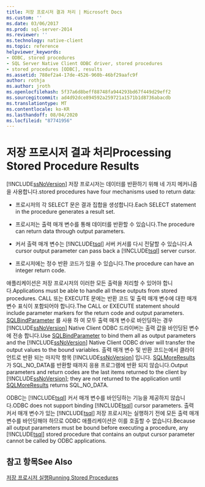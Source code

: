 ```yaml
---
title: 저장 프로시저 결과 처리 | Microsoft Docs
ms.custom: ''
ms.date: 03/06/2017
ms.prod: sql-server-2014
ms.reviewer: ''
ms.technology: native-client
ms.topic: reference
helpviewer_keywords:
- ODBC, stored procedures
- SQL Server Native Client ODBC driver, stored procedures
- stored procedures [ODBC], results
ms.assetid: 788ef2a4-17de-4526-960b-46bf29aafc9f
author: rothja
ms.author: jroth
ms.openlocfilehash: 5f37a6d8beff88748fa944293bd67f449d29eff2
ms.sourcegitcommit: ad4d92dce894592a259721a1571b1d8736abacdb
ms.translationtype: MT
ms.contentlocale: ko-KR
ms.lasthandoff: 08/04/2020
ms.locfileid: "87741956"
---
```

# <a name="processing-stored-procedure-results"></a><span data-ttu-id="cba3b-102">저장 프로시저 결과 처리</span><span class="sxs-lookup"><span data-stu-id="cba3b-102">Processing Stored Procedure Results</span></span>
  [!INCLUDE[ssNoVersion](../../includes/ssnoversion-md.md)] <span data-ttu-id="cba3b-103">저장 프로시저는 데이터를 반환하기 위해 네 가지 메커니즘을 사용합니다.</span><span class="sxs-lookup"><span data-stu-id="cba3b-103">stored procedures have four mechanisms used to return data:</span></span>  
  
-   <span data-ttu-id="cba3b-104">프로시저의 각 SELECT 문은 결과 집합을 생성합니다.</span><span class="sxs-lookup"><span data-stu-id="cba3b-104">Each SELECT statement in the procedure generates a result set.</span></span>  
  
-   <span data-ttu-id="cba3b-105">프로시저는 출력 매개 변수를 통해 데이터를 반환할 수 있습니다.</span><span class="sxs-lookup"><span data-stu-id="cba3b-105">The procedure can return data through output parameters.</span></span>  
  
-   <span data-ttu-id="cba3b-106">커서 출력 매개 변수는 [!INCLUDE[tsql](../../includes/tsql-md.md)] 서버 커서를 다시 전달할 수 있습니다.</span><span class="sxs-lookup"><span data-stu-id="cba3b-106">A cursor output parameter can pass back a [!INCLUDE[tsql](../../includes/tsql-md.md)] server cursor.</span></span>  
  
-   <span data-ttu-id="cba3b-107">프로시저에는 정수 반환 코드가 있을 수 있습니다.</span><span class="sxs-lookup"><span data-stu-id="cba3b-107">The procedure can have an integer return code.</span></span>  
  
 <span data-ttu-id="cba3b-108">애플리케이션은 저장 프로시저의 이러한 모든 출력을 처리할 수 있어야 합니다.</span><span class="sxs-lookup"><span data-stu-id="cba3b-108">Applications must be able to handle all these outputs from stored procedures.</span></span> <span data-ttu-id="cba3b-109">CALL 또는 EXECUTE 문에는 반환 코드 및 출력 매개 변수에 대한 매개 변수 표식이 포함되어야 합니다.</span><span class="sxs-lookup"><span data-stu-id="cba3b-109">The CALL or EXECUTE statement should include parameter markers for the return code and output parameters.</span></span> <span data-ttu-id="cba3b-110">[SQLBindParameter](../native-client-odbc-api/sqlbindparameter.md) 를 사용 하 여 모두 출력 매개 변수로 바인딩하는 경우 [!INCLUDE[ssNoVersion](../../includes/ssnoversion-md.md)] Native Client ODBC 드라이버는 출력 값을 바인딩된 변수에 전송 합니다.</span><span class="sxs-lookup"><span data-stu-id="cba3b-110">Use [SQLBindParameter](../native-client-odbc-api/sqlbindparameter.md) to bind them all as output parameters and the [!INCLUDE[ssNoVersion](../../includes/ssnoversion-md.md)] Native Client ODBC driver will transfer the output values to the bound variables.</span></span> <span data-ttu-id="cba3b-111">출력 매개 변수 및 반환 코드는에서 클라이언트로 반환 되는 마지막 항목 [!INCLUDE[ssNoVersion](../../includes/ssnoversion-md.md)] 입니다. [SQLMoreResults](../native-client-odbc-api/sqlmoreresults.md) 가 SQL_NO_DATA를 반환할 때까지 응용 프로그램에 반환 되지 않습니다.</span><span class="sxs-lookup"><span data-stu-id="cba3b-111">Output parameters and return codes are the last items returned to the client by [!INCLUDE[ssNoVersion](../../includes/ssnoversion-md.md)]; they are not returned to the application until [SQLMoreResults](../native-client-odbc-api/sqlmoreresults.md) returns SQL_NO_DATA.</span></span>  
  
 <span data-ttu-id="cba3b-112">ODBC는 [!INCLUDE[tsql](../../includes/tsql-md.md)] 커서 매개 변수를 바인딩하는 기능을 제공하지 않습니다.</span><span class="sxs-lookup"><span data-stu-id="cba3b-112">ODBC does not support binding [!INCLUDE[tsql](../../includes/tsql-md.md)] cursor parameters.</span></span> <span data-ttu-id="cba3b-113">출력 커서 매개 변수가 있는 [!INCLUDE[tsql](../../includes/tsql-md.md)] 저장 프로시저는 실행하기 전에 모든 출력 매개 변수를 바인딩해야 하므로 ODBC 애플리케이션은 이를 호출할 수 없습니다.</span><span class="sxs-lookup"><span data-stu-id="cba3b-113">Because all output parameters must be bound before executing a procedure, any [!INCLUDE[tsql](../../includes/tsql-md.md)] stored procedure that contains an output cursor parameter cannot be called by ODBC applications.</span></span>  
  
## <a name="see-also"></a><span data-ttu-id="cba3b-114">참고 항목</span><span class="sxs-lookup"><span data-stu-id="cba3b-114">See Also</span></span>  
 [<span data-ttu-id="cba3b-115">저장 프로시저 실행</span><span class="sxs-lookup"><span data-stu-id="cba3b-115">Running Stored Procedures</span></span>](running-stored-procedures.md)  
  
  
